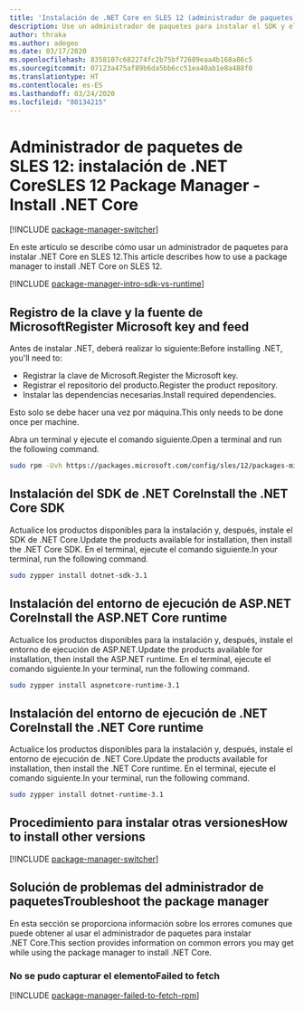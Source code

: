 ```yaml
---
title: 'Instalación de .NET Core en SLES 12 (administrador de paquetes): .NET Core'
description: Use un administrador de paquetes para instalar el SDK y el entorno de ejecución de .NET Core en SLES 12.
author: thraka
ms.author: adegeo
ms.date: 03/17/2020
ms.openlocfilehash: 8358107c682274fc2b75bf72689eaa4b168a86c5
ms.sourcegitcommit: 07123a475af89b6da5bb6cc51ea40ab1e8a488f0
ms.translationtype: HT
ms.contentlocale: es-ES
ms.lasthandoff: 03/24/2020
ms.locfileid: "80134215"
---
```

# <a name="sles-12-package-manager---install-net-core"></a><span data-ttu-id="6e60d-103">Administrador de paquetes de SLES 12: instalación de .NET Core</span><span class="sxs-lookup"><span data-stu-id="6e60d-103">SLES 12 Package Manager - Install .NET Core</span></span>

[!INCLUDE [package-manager-switcher](./includes/package-manager-switcher.md)]

<span data-ttu-id="6e60d-104">En este artículo se describe cómo usar un administrador de paquetes para instalar .NET Core en SLES 12.</span><span class="sxs-lookup"><span data-stu-id="6e60d-104">This article describes how to use a package manager to install .NET Core on SLES 12.</span></span>

[!INCLUDE [package-manager-intro-sdk-vs-runtime](includes/package-manager-intro-sdk-vs-runtime.md)]

## <a name="register-microsoft-key-and-feed"></a><span data-ttu-id="6e60d-105">Registro de la clave y la fuente de Microsoft</span><span class="sxs-lookup"><span data-stu-id="6e60d-105">Register Microsoft key and feed</span></span>

<span data-ttu-id="6e60d-106">Antes de instalar .NET, deberá realizar lo siguiente:</span><span class="sxs-lookup"><span data-stu-id="6e60d-106">Before installing .NET, you'll need to:</span></span>

- <span data-ttu-id="6e60d-107">Registrar la clave de Microsoft.</span><span class="sxs-lookup"><span data-stu-id="6e60d-107">Register the Microsoft key.</span></span>
- <span data-ttu-id="6e60d-108">Registrar el repositorio del producto.</span><span class="sxs-lookup"><span data-stu-id="6e60d-108">Register the product repository.</span></span>
- <span data-ttu-id="6e60d-109">Instalar las dependencias necesarias.</span><span class="sxs-lookup"><span data-stu-id="6e60d-109">Install required dependencies.</span></span>

<span data-ttu-id="6e60d-110">Esto solo se debe hacer una vez por máquina.</span><span class="sxs-lookup"><span data-stu-id="6e60d-110">This only needs to be done once per machine.</span></span>

<span data-ttu-id="6e60d-111">Abra un terminal y ejecute el comando siguiente.</span><span class="sxs-lookup"><span data-stu-id="6e60d-111">Open a terminal and run the following command.</span></span>

```bash
sudo rpm -Uvh https://packages.microsoft.com/config/sles/12/packages-microsoft-prod.rpm
```

## <a name="install-the-net-core-sdk"></a><span data-ttu-id="6e60d-112">Instalación del SDK de .NET Core</span><span class="sxs-lookup"><span data-stu-id="6e60d-112">Install the .NET Core SDK</span></span>

<span data-ttu-id="6e60d-113">Actualice los productos disponibles para la instalación y, después, instale el SDK de .NET Core.</span><span class="sxs-lookup"><span data-stu-id="6e60d-113">Update the products available for installation, then install the .NET Core SDK.</span></span> <span data-ttu-id="6e60d-114">En el terminal, ejecute el comando siguiente.</span><span class="sxs-lookup"><span data-stu-id="6e60d-114">In your terminal, run the following command.</span></span>

```bash
sudo zypper install dotnet-sdk-3.1
```

## <a name="install-the-aspnet-core-runtime"></a><span data-ttu-id="6e60d-115">Instalación del entorno de ejecución de ASP.NET Core</span><span class="sxs-lookup"><span data-stu-id="6e60d-115">Install the ASP.NET Core runtime</span></span>

<span data-ttu-id="6e60d-116">Actualice los productos disponibles para la instalación y, después, instale el entorno de ejecución de ASP.NET.</span><span class="sxs-lookup"><span data-stu-id="6e60d-116">Update the products available for installation, then install the ASP.NET runtime.</span></span> <span data-ttu-id="6e60d-117">En el terminal, ejecute el comando siguiente.</span><span class="sxs-lookup"><span data-stu-id="6e60d-117">In your terminal, run the following command.</span></span>

```bash
sudo zypper install aspnetcore-runtime-3.1
```

## <a name="install-the-net-core-runtime"></a><span data-ttu-id="6e60d-118">Instalación del entorno de ejecución de .NET Core</span><span class="sxs-lookup"><span data-stu-id="6e60d-118">Install the .NET Core runtime</span></span>

<span data-ttu-id="6e60d-119">Actualice los productos disponibles para la instalación y, después, instale el entorno de ejecución de .NET Core.</span><span class="sxs-lookup"><span data-stu-id="6e60d-119">Update the products available for installation, then install the .NET Core runtime.</span></span> <span data-ttu-id="6e60d-120">En el terminal, ejecute el comando siguiente.</span><span class="sxs-lookup"><span data-stu-id="6e60d-120">In your terminal, run the following command.</span></span>

```bash
sudo zypper install dotnet-runtime-3.1
```

## <a name="how-to-install-other-versions"></a><span data-ttu-id="6e60d-121">Procedimiento para instalar otras versiones</span><span class="sxs-lookup"><span data-stu-id="6e60d-121">How to install other versions</span></span>

[!INCLUDE [package-manager-switcher](./includes/package-manager-heading-hack-pkgname.md)]

## <a name="troubleshoot-the-package-manager"></a><span data-ttu-id="6e60d-122">Solución de problemas del administrador de paquetes</span><span class="sxs-lookup"><span data-stu-id="6e60d-122">Troubleshoot the package manager</span></span>

<span data-ttu-id="6e60d-123">En esta sección se proporciona información sobre los errores comunes que puede obtener al usar el administrador de paquetes para instalar .NET Core.</span><span class="sxs-lookup"><span data-stu-id="6e60d-123">This section provides information on common errors you may get while using the package manager to install .NET Core.</span></span>

### <a name="failed-to-fetch"></a><span data-ttu-id="6e60d-124">No se pudo capturar el elemento</span><span class="sxs-lookup"><span data-stu-id="6e60d-124">Failed to fetch</span></span>

[!INCLUDE [package-manager-failed-to-fetch-rpm](includes/package-manager-failed-to-fetch-rpm.md)]
